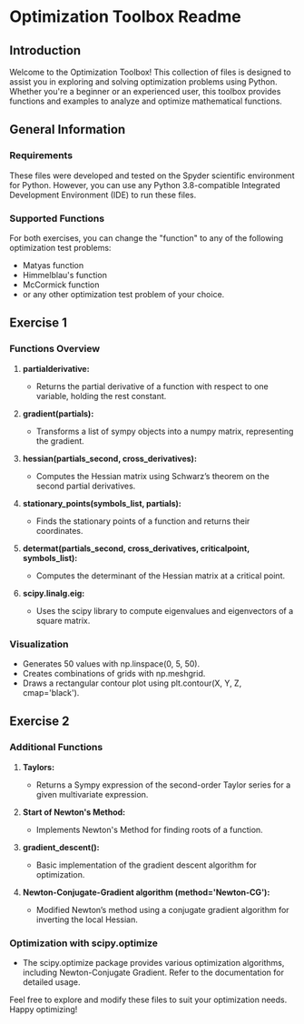 # Optimization Toolbox Readme

## Introduction

Welcome to the Optimization Toolbox! This collection of files is designed to assist you in exploring and solving optimization problems using Python. Whether you're a beginner or an experienced user, this toolbox provides functions and examples to analyze and optimize mathematical functions.

## General Information

### Requirements
These files were developed and tested on the Spyder scientific environment for Python. However, you can use any Python 3.8-compatible Integrated Development Environment (IDE) to run these files.

### Supported Functions
For both exercises, you can change the "function" to any of the following optimization test problems:
- Matyas function
- Himmelblau's function
- McCormick function
- or any other optimization test problem of your choice.

## Exercise 1

### Functions Overview

1. **partialderivative:**
   - Returns the partial derivative of a function with respect to one variable, holding the rest constant.

2. **gradient(partials):**
   - Transforms a list of sympy objects into a numpy matrix, representing the gradient.

3. **hessian(partials_second, cross_derivatives):**
   - Computes the Hessian matrix using Schwarz’s theorem on the second partial derivatives.

4. **stationary_points(symbols_list, partials):**
   - Finds the stationary points of a function and returns their coordinates.

5. **determat(partials_second, cross_derivatives, criticalpoint, symbols_list):**
   - Computes the determinant of the Hessian matrix at a critical point.

6. **scipy.linalg.eig:**
   - Uses the scipy library to compute eigenvalues and eigenvectors of a square matrix.

### Visualization
   - Generates 50 values with np.linspace(0, 5, 50).
   - Creates combinations of grids with np.meshgrid.
   - Draws a rectangular contour plot using plt.contour(X, Y, Z, cmap='black').

## Exercise 2

### Additional Functions

1. **Taylors:**
   - Returns a Sympy expression of the second-order Taylor series for a given multivariate expression.

2. **Start of Newton's Method:**
   - Implements Newton's Method for finding roots of a function.

3. **gradient_descent():**
   - Basic implementation of the gradient descent algorithm for optimization.

4. **Newton-Conjugate-Gradient algorithm (method='Newton-CG'):**
   - Modified Newton’s method using a conjugate gradient algorithm for inverting the local Hessian.

### Optimization with scipy.optimize
   - The scipy.optimize package provides various optimization algorithms, including Newton-Conjugate Gradient. Refer to the documentation for detailed usage.

Feel free to explore and modify these files to suit your optimization needs. Happy optimizing!
